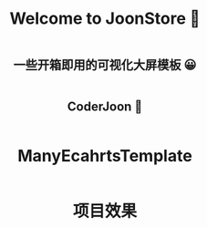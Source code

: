 <div  class="box"  style="    display: flex;    justify-content: center;    align-items: center;    flex-direction: column; ">  <h1 align="center">Welcome to JoonStore 👋</h1> 
     <h2 align="center"> 一些开箱即用的可视化大屏模板  😀</h2> 
     <h2 align="center"> CoderJoon  🐂</h2>

# ManyEcahrtsTemplate

# 项目效果
<img src>

